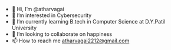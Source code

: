 - 👋 Hi, I’m @atharvagai
- 👀 I’m interested in Cybersecurity
- 🌱 I’m currently learning B.tech in Computer Science at D.Y.Patil University
- 💞️ I’m looking to collaborate on happiness
- 📫 How to reach me atharvagai2212@gmail.com

<!---
atharvagai/atharvagai is a ✨ special ✨ repository because its `README.md` (this file) appears on your GitHub profile.
You can click the Preview link to take a look at your changes.
--->
